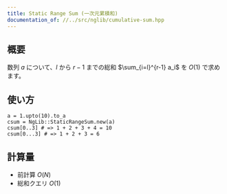 ```yaml
---
title: Static Range Sum (一次元累積和)
documentation_of: //../src/nglib/cumulative-sum.hpp
---
```


## 概要
数列 $a$ について、$l$ から $r - 1$ までの総和 $\sum_{i=l}^{r-1} a_i$ を $O(1)$ で求めます。


## 使い方

```
a = 1.upto(10).to_a
csum = NgLib::StaticRangeSum.new(a)
csum[0..3] # => 1 + 2 + 3 + 4 = 10
csum[0...3] # => 1 + 2 + 3 = 6
```

## 計算量

- 前計算 $O(N)$
- 総和クエリ $O(1)$
